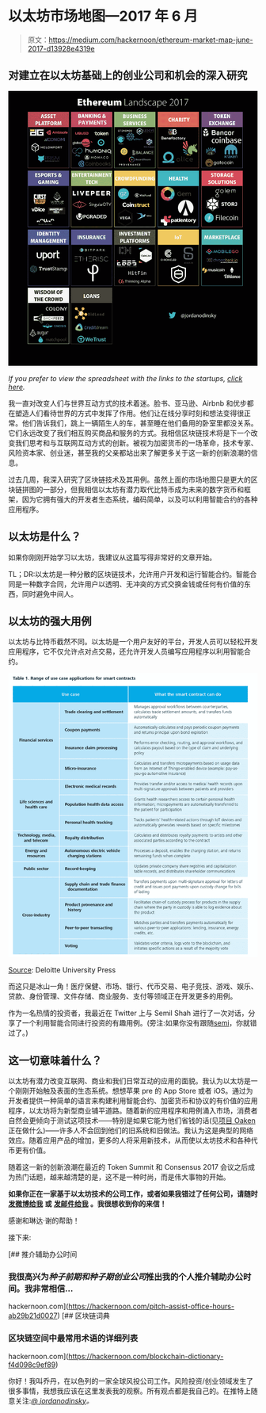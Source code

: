 # 以太坊市场地图—2017 年 6 月

> 原文：<https://medium.com/hackernoon/ethereum-market-map-june-2017-d13928e4319e>

## 对建立在以太坊基础上的创业公司和机会的深入研究

![](img/d6f440971d85a8c67b2c841069113088.png)

*If you prefer to view the spreadsheet with the links to the startups,* [*click here*](https://docs.google.com/spreadsheets/d/1oQy4rH6b6vreI1cUrNTgs2Ax8G_grsYUb3eRY2ZXsqU/edit?usp=sharing)*.*

我一直对改变人们与世界互动方式的技术着迷。脸书、亚马逊、Airbnb 和优步都在塑造人们看待世界的方式中发挥了作用。他们让在线分享时刻和想法变得很正常。他们告诉我们，跳上一辆陌生人的车，甚至睡在他们备用的卧室里都没关系。它们永远改变了我们相互购买商品和服务的方式。我相信区块链技术将是下一个改变我们思考和与互联网互动方式的创新。被视为加密货币的一场革命，技术专家、风险资本家、创业迷，甚至我的父亲都站出来了解更多关于这一新的创新浪潮的信息。

过去几周，我深入研究了区块链技术及其用例。虽然上面的市场地图只是更大的区块链拼图的一部分，但我相信以太坊有潜力取代比特币成为未来的数字货币和框架，因为它拥有强大的开发者生态系统，编码简单，以及可以利用智能合约的各种应用程序。

## 以太坊是什么？

如果你刚刚开始学习以太坊，我建议从这篇写得非常好的文章开始。

TL；DR:以太坊是一种分散的区块链技术，允许用户开发和运行智能合约。智能合同是一种数字合同，允许用户以透明、无冲突的方式交换金钱或任何有价值的东西，同时避免中间人。

## 以太坊的强大用例

以太坊与比特币截然不同。以太坊是一个用户友好的平台，开发人员可以轻松开发应用程序，它不仅允许点对点交易，还允许开发人员编写应用程序以利用智能合约。

![](img/153aa8a82b6885456a53eda2ef828e1e.png)

[Source](https://dupress.deloitte.com/dup-us-en/focus/signals-for-strategists/using-blockchain-for-smart-contracts.html): Deloitte University Press

而这只是冰山一角！医疗保健、市场、银行、代币交易、电子竞技、游戏、娱乐、贷款、身份管理、文件存储、商业服务、支付等领域正在开发更多的用例。

作为一名热情的投资者，我最近在 Twitter 上与 Semil Shah 进行了一次对话，分享了一个利用智能合同进行投资的有趣用例。(旁注:如果你没有跟随[semi](https://twitter.com/semil)，你就错过了。)

## 这一切意味着什么？

以太坊有潜力改变互联网、商业和我们日常互动的应用的面貌。我认为以太坊是一个刚刚开始触及表面的生态系统。想想苹果 pre 的 App Store 或者 iOS。通过为开发者提供一种简单的语言来构建利用智能合约、加密货币和协议的有价值的应用程序，以太坊将为新型商业铺平道路。随着新的应用程序和用例涌入市场，消费者自然会更倾向于测试这项技术——特别是如果它能为他们省钱的话(见[项目 Oaken](https://www.youtube.com/watch?v=lKJrTeNQGZE) 正在做什么)——许多人不会回到他们的旧系统和旧做法。我认为这是典型的网络效应。随着应用产品的增加，更多的人将采用新技术，从而使以太坊技术和各种代币更有价值。

随着这一新的创新浪潮在最近的 Token Summit 和 Consensus 2017 会议之后成为热门话题，越来越清楚的是，这不是一种时尚，而是伟大事物的开始。

**如果你正在一家基于以太坊技术的公司工作，或者如果我错过了任何公司，请随时** [**发微博给我**](https://twitter.com/jordanodinsky) **或** [**发邮件给我**](mailto:odinskyj@gmail.com) **。我很想收到你的来信！**

感谢和琳达·谢的帮助！

接下来:

 [## 推介辅助办公时间

### 我很高兴为*种子前期和种子期创业公司*推出我的个人推介辅助办公时间。我非常相信…

hackernoon.com](https://hackernoon.com/pitch-assist-office-hours-ab29b21d0027) [](https://hackernoon.com/blockchain-dictionary-f4d098c9ef89) [## 区块链词典

### 区块链空间中最常用术语的详细列表

hackernoon.com](https://hackernoon.com/blockchain-dictionary-f4d098c9ef89) 

你好！我叫乔丹，在以色列的一家全球风投公司工作。风险投资/创业领域发生了很多事情，我想我应该在这里发表我的观察。所有观点都是我自己的。在推特上随意关注:[*@ jordanodinsky*](https://twitter.com/jordanodinsky)*。*